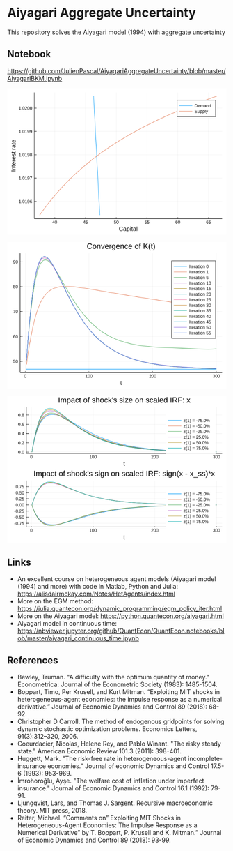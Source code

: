 # Aiyagari Aggregate Uncertainty

This repository solves the Aiyagari model (1994) with aggregate uncertainty

## Notebook

https://github.com/JulienPascal/AiyagariAggregateUncertainty/blob/master/AiyagariBKM.ipynb


![alt text](https://github.com/JulienPascal/AiyagariAggregateUncertainty/blob/master/AiyagariBKM_files/AiyagariBKM_18_0.svg.png)

![alt text](https://github.com/JulienPascal/AiyagariAggregateUncertainty/blob/master/AiyagariBKM_files/AiyagariBKM_30_0.svg.png)

![alt text](https://github.com/JulienPascal/AiyagariAggregateUncertainty/blob/master/AiyagariBKM_files/AiyagariBKM_44_0.svg.png)

## Links

* An excellent course on heterogeneous agent models (Aiyagari model (1994) and more) with code in Matlab, Python and Julia: https://alisdairmckay.com/Notes/HetAgents/index.html
* More on the EGM method: https://julia.quantecon.org/dynamic_programming/egm_policy_iter.html
* More on the Aiyagari model: https://python.quantecon.org/aiyagari.html
* Aiyagari model in continuous time: https://nbviewer.jupyter.org/github/QuantEcon/QuantEcon.notebooks/blob/master/aiyagari_continuous_time.ipynb

## References

* Bewley, Truman. "A difficulty with the optimum quantity of money." Econometrica: Journal of the Econometric Society (1983): 1485-1504.
* Boppart, Timo, Per Krusell, and Kurt Mitman. “Exploiting MIT shocks in heterogeneous-agent economies: the impulse response as a numerical derivative.” Journal of Economic Dynamics and Control 89 (2018): 68-92.
* Christopher D Carroll. The method of endogenous gridpoints for solving dynamic stochastic optimization problems. Economics Letters, 91(3):312–320, 2006.
* Coeurdacier, Nicolas, Helene Rey, and Pablo Winant. "The risky steady state." American Economic Review 101.3 (2011): 398-401.
* Huggett, Mark. "The risk-free rate in heterogeneous-agent incomplete-insurance economies." Journal of economic Dynamics and Control 17.5-6 (1993): 953-969.
* İmrohoroğlu, Ayşe. "The welfare cost of inflation under imperfect insurance." Journal of Economic Dynamics and Control 16.1 (1992): 79-91.
* Ljungqvist, Lars, and Thomas J. Sargent. Recursive macroeconomic theory. MIT press, 2018.
* Reiter, Michael. “Comments on” Exploiting MIT Shocks in Heterogeneous-Agent Economies: The Impulse Response as a Numerical Derivative” by T. Boppart, P. Krusell and K. Mitman.” Journal of Economic Dynamics and Control 89 (2018): 93-99.
